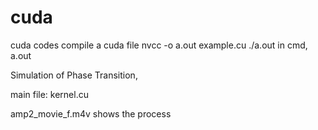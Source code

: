 # cuda
cuda codes
compile a cuda file
nvcc -o a.out example.cu
./a.out
in cmd, a.out



Simulation of Phase Transition,

main file: kernel.cu



amp2_movie_f.m4v shows the process
